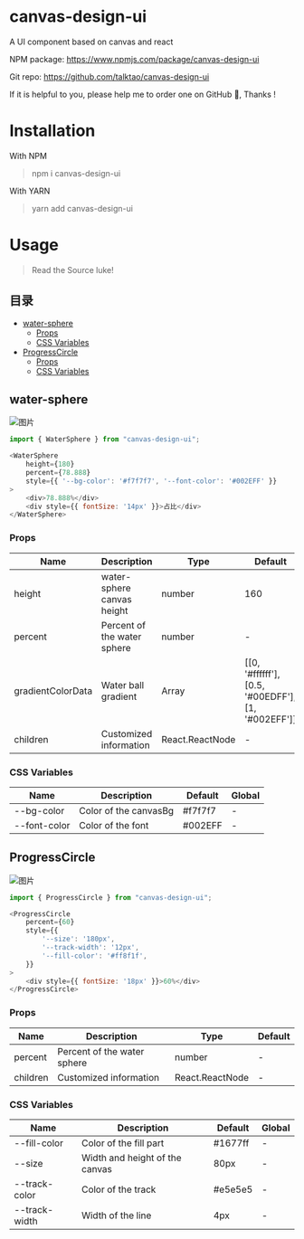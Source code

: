 # canvas-design-ui
A UI component based on canvas and react

NPM package: https://www.npmjs.com/package/canvas-design-ui

Git repo: https://github.com/talktao/canvas-design-ui

If it is helpful to you, please help me to order one on GitHub 🌟, Thanks !

# Installation
With NPM
> npm i canvas-design-ui

With YARN
> yarn add canvas-design-ui

# Usage
> Read the Source luke!

## 目录
  - [water-sphere](#water-sphere)
    - [Props](#props)
    - [CSS Variables](#css-variables)
  - [ProgressCircle](#progresscircle)
    - [Props](#props-1)
    - [CSS Variables](#css-variables-1)

## water-sphere

![图片](https://shenshipin-1253925857.cos.ap-guangzhou.myqcloud.com/2022/08/10/WmbKpteXJ1ZqCB3cPwwKsSX5YgcxRZYISoDZKWh38SHB5pFGi0TYVQbAU4c4FoPw_MdC8FTzJWechatIMG382.jpeg?imageMogr2/format/webp/thumbnail/!100p)

```js
import { WaterSphere } from "canvas-design-ui";

<WaterSphere
    height={180} 
    percent={78.888} 
    style={{ '--bg-color': '#f7f7f7', '--font-color': '#002EFF' }}
>
    <div>78.888%</div>
    <div style={{ fontSize: '14px' }}>占比</div>
</WaterSphere>

```
### Props
| Name              | Description                 | Type            | Default                                            |
| ----------------- | --------------------------- | --------------- | -------------------------------------------------- |
| height            | water-sphere canvas height  | number          | 160                                                |
| percent           | Percent of the water sphere | number          | -                                                  |
| gradientColorData | Water ball gradient         | Array           | [[0, '#ffffff'], [0.5, '#00EDFF'], [1, '#002EFF']] |
| children          | Customized information      | React.ReactNode | -                                                  |

### CSS Variables
| Name         | Description           | Default | Global |
| ------------ | --------------------- | ------- | ------ |
| --bg-color   | Color of the canvasBg | #f7f7f7 | -      |
| --font-color | Color of the font     | #002EFF | -      |

## ProgressCircle
![图片](https://shenshipin-1253925857.cos.ap-guangzhou.myqcloud.com/2022/08/11/MHRw8SQmA4N9eVZidW6K1KIR8qTng3qcVnkzD5GCsY8rePFV99U9qdwtjP8x7hGm_WGiffS4YWechatIMG385.jpeg?imageMogr2/format/webp/thumbnail/!100p)

```js
import { ProgressCircle } from "canvas-design-ui";

<ProgressCircle
    percent={60}
    style={{
        '--size': '180px',
        '--track-width': '12px',
        '--fill-color': '#ff8f1f',
    }}
>
    <div style={{ fontSize: '18px' }}>60%</div>
</ProgressCircle>
```

### Props
| Name     | Description                 | Type            | Default |
| -------- | --------------------------- | --------------- | ------- |
| percent  | Percent of the water sphere | number          | -       |
| children | Customized information      | React.ReactNode | -       |

### CSS Variables
| Name          | Description                    | Default | Global |
| ------------- | ------------------------------ | ------- | ------ |
| --fill-color  | Color of the fill part         | #1677ff | -      |
| --size        | Width and height of the canvas | 80px    | -      |
| --track-color | Color of the track             | #e5e5e5 | -      |
| --track-width | Width of the line              | 4px     | -      |
